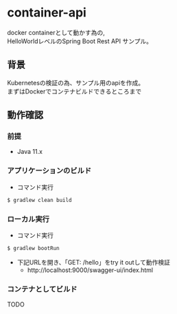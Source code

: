 # container-api
docker containerとして動かす為の,  
HelloWorldレベルのSpring Boot Rest API サンプル。

## 背景

Kubernetesの検証の為、サンプル用のapiを作成。  
まずはDockerでコンテナビルドできるところまで

## 動作確認

### 前提

* Java 11.x

### アプリケーションのビルド

* コマンド実行

```sh
$ gradlew clean build
```

### ローカル実行

* コマンド実行

```sh
$ gradlew bootRun 
```

* 下記URLを開き、「GET: /hello」をtry it outして動作検証
  * http://localhost:9000/swagger-ui/index.html

### コンテナとしてビルド

TODO